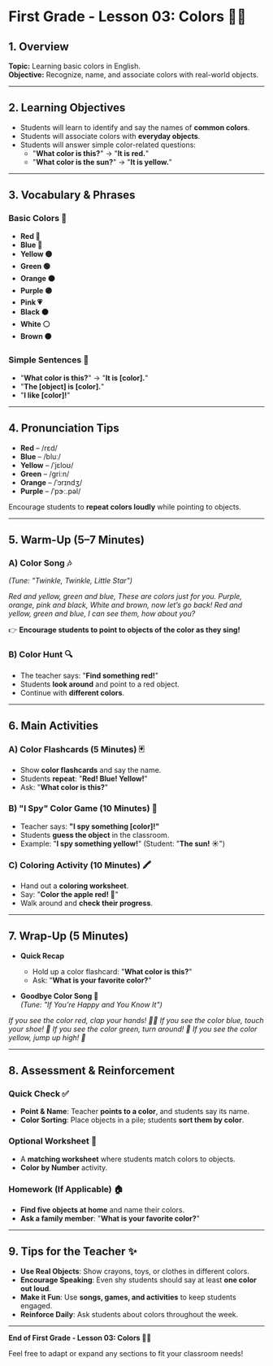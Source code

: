 # First Grade - Lesson 03: Colors 🎨🌈  

## 1. Overview  
**Topic:** Learning basic colors in English.  
**Objective:** Recognize, name, and associate colors with real-world objects.  

---

## 2. Learning Objectives  
- Students will learn to identify and say the names of **common colors**.  
- Students will associate colors with **everyday objects**.  
- Students will answer simple color-related questions:  
  - "**What color is this?**" → "**It is red.**"  
  - "**What color is the sun?**" → "**It is yellow.**"  

---

## 3. Vocabulary & Phrases  

### Basic Colors 🎨  
- **Red 🔴**  
- **Blue 🔵**  
- **Yellow 🟡**  
- **Green 🟢**  
- **Orange 🟠**  
- **Purple 🟣**  
- **Pink 💗**  
- **Black ⚫**  
- **White ⚪**  
- **Brown 🟤**  

### Simple Sentences 💬  
- "**What color is this?**" → "**It is [color].**"  
- "**The [object] is [color].**"  
- "**I like [color]!**"  

---

## 4. Pronunciation Tips  
- **Red** – /rɛd/  
- **Blue** – /bluː/  
- **Yellow** – /ˈjɛloʊ/  
- **Green** – /ɡriːn/  
- **Orange** – /ˈɔrɪndʒ/  
- **Purple** – /ˈpɝː.pəl/  

Encourage students to **repeat colors loudly** while pointing to objects.

---

## 5. Warm-Up (5–7 Minutes)  

### A) Color Song 🎶  
_(Tune: "Twinkle, Twinkle, Little Star")_  

*Red and yellow, green and blue,
These are colors just for you.
Purple, orange, pink and black,
White and brown, now let’s go back!
Red and yellow, green and blue,
I can see them, how about you?*

👉 **Encourage students to point to objects of the color as they sing!**  

### B) Color Hunt 🔍  
- The teacher says: "**Find something red!**"  
- Students **look around** and point to a red object.  
- Continue with **different colors**.  

---

## 6. Main Activities  

### A) Color Flashcards (5 Minutes) 🃏  
- Show **color flashcards** and say the name.  
- Students **repeat**: "**Red! Blue! Yellow!**"  
- Ask: "**What color is this?**"  

### B) "I Spy" Color Game (10 Minutes) 👀  
- Teacher says: **"I spy something [color]!"**  
- Students **guess the object** in the classroom.  
- Example: "**I spy something yellow!**" (Student: "**The sun! ☀️**")  

### C) Coloring Activity (10 Minutes) 🖍️  
- Hand out a **coloring worksheet**.  
- Say: "**Color the apple red! 🍎**"  
- Walk around and **check their progress**.  

---

## 7. Wrap-Up (5 Minutes)  
- **Quick Recap**  
  - Hold up a color flashcard: "**What color is this?**"  
  - Ask: "**What is your favorite color?**"  

- **Goodbye Color Song 🎵**  
_(Tune: "If You’re Happy and You Know It")_  

*If you see the color red, clap your hands! 👏👏
If you see the color blue, touch your shoe! 👟
If you see the color green, turn around! 🔄
If you see the color yellow, jump up high! 🦘*


---

## 8. Assessment & Reinforcement  

### Quick Check ✅  
- **Point & Name**: Teacher **points to a color**, and students say its name.  
- **Color Sorting**: Place objects in a pile; students **sort them by color**.  

### Optional Worksheet 📄  
- A **matching worksheet** where students match colors to objects.  
- **Color by Number** activity.  

### Homework (If Applicable) 🏠  
- **Find five objects at home** and name their colors.  
- **Ask a family member**: "**What is your favorite color?**"  

---

## 9. Tips for the Teacher ✨  
- **Use Real Objects**: Show crayons, toys, or clothes in different colors.  
- **Encourage Speaking**: Even shy students should say at least **one color out loud**.  
- **Make it Fun**: Use **songs, games, and activities** to keep students engaged.  
- **Reinforce Daily**: Ask students about colors throughout the week.  

---

**End of First Grade - Lesson 03: Colors 🎨🌈**  

Feel free to adapt or expand any sections to fit your classroom needs!  
